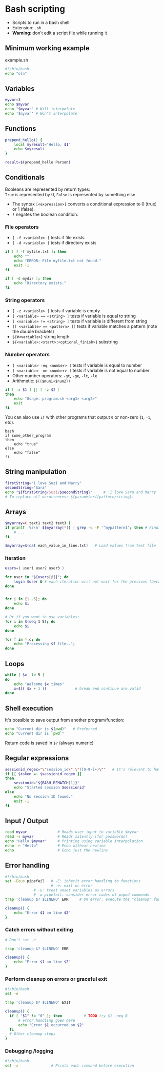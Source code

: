 
# Bash scripting

- Scripts to run in a bash shell
- Extension: `.sh`
- **Warning**: don't edit a script file while running it

## Minimum working example

example.sh

```bash
#!/bin/bash
echo "ola"
```

## Variables

```bash
myvar=3
echo $myvar
echo "$myvar" # Will interpolate
echo '$myvar' # Won't interpolate
```

## Functions
```bash
prepend_hello() {
    local myresult="Hello, $1"
    echo $myresult
}

result=$(prepend_hello Person)
```

## Conditionals
Booleans are represented by return types:  
`True` is represented by 0, `False` is represented by something else

- The syntax `[<expression>]` converts a conditional expression to 0 (true) or 1 (false).
- `!` negates the boolean condition.

### File operators

- `[ -f <variable> ]` tests if file exists
- `[ -d <variable> ]` tests if directory exists

```bash
if [ ! -f myfile.txt ]; then
	echo ""
	echo "ERROR: File myfile.txt not found."
	exit -1
fi

if [ -d mydir ]; then
	echo "Directory exists."
fi
```

### String operators

- `[ -z <variable> ]` tests if variable is empty
- `[ <variable> == <string> ]` tests if variable is equal to string
- `[ <variable> != <string> ]` tests if variable is different from string
- `[[ <variable> == <pattern> ]]` tests if variable matches a pattern (note the double brackets)
- `${#<variable>}` string length
- `${<variable>:<start>:<optional_finish>}` substring

### Number operators

- `[ <variable> -eq <number> ]` tests if variable is equal to number
- `[ <variable> -ne <number> ]` tests if variable is not equal to number
- Other number operators: `-gt`, `-ge`, `-lt`, `-le`
- Arithmetic: `$(($num1+$num2))`

```bash
if [ -z $1 ] || [ -z $2 ]
then
    echo "Usage: program.sh <arg1> <arg2>"
    exit
fi
```

You can also use `if` with other programs that output `0` or non-zero (`1`, `-1`, etc).

```
bash
if some_other_program
then
    echo "true"
else
    echo "false"
fi
```

## String manipulation

```bash
firstString="I love Suzi and Marry"
secondString="Sara"
echo "${firstString/Suzi/$secondString}"     # 'I love Sara and Marry'
# To replace all occurrences: ${parameter//pattern/string}:
```

## Arrays
```bash
$myarray=( text1 text2 text3 )
if printf '%s\n' ${myarray[*]} | grep -q -P '^mypattern$'; then # Finding an element in the array
    # ...
fi

$myarray=$(cat each_value_in_line.txt)   # Load values from text file
```

### Iteration
```bash
users=( user1 user2 user3 )

for user in "${users[@]}"; do
    login $user & # each iteration will not wait for the previous (because of &)
done


for i in {1..5}; do
    echo $i
done

# Or if you want to use variables:
for i in $(seq 1 5); do
    echo $i
done

for f in *.c; do
    echo "Processing $f file..";
done
```

## Loops
```bash
while [ $x -le 5 ]
do
    echo "Welcome $x times"
    x=$(( $x + 1 ))             # break and continue are valid
done
```

## Shell execution

It's possible to save output from another program/function:
```bash
echo "Current dir is $(pwd)"   # Preferred
echo "Current dir is `pwd`"
```

Return code is saved in `$?` (always numeric)

## Regular expressions

```bash
sessionid_regex="\"session_id\":\"([0-9-]+)\""   # It's relevant to have the regex be either a variable or an unquoted literal
if [[ $token =~ $sessionid_regex ]]
then
    sessionid="${BASH_REMATCH[1]}"
    echo "Started session $sessionid"
else
    echo "No session ID found."
    exit -1
fi
```

## Input / Output

```bash
read myvar              # Reads user input to variable $myvar
read -s myvar           # Reads silently (for passwords)
echo "Hello $myvar"     # Printing using variable interpolation
echo -n "Hello"         # Echo without newline
echo                    # Echo just the newline
```

## Error handling

```bash
#!/bin/bash
set -Eeuo pipefail   # -E: inherit error handling to functions
                     # -e: exit on error
		     # -u: treat unset variables as errors
		     # -o pipefail: consider error codes of piped commands
trap 'cleanup $? $LINENO' ERR     # On error, execute the "cleanup" function. Program will exit because of set -e

cleanup() {
    echo "Error $1 on line $2"
}
```

### Catch errors without exiting

```bash
# Don't set -e

trap 'cleanup $? $LINENO' ERR

cleanup() {
    echo "Error $1 on line $2"
}
```

### Perform cleanup on errors or graceful exit

```bash
#!/bin/bash
set -e

trap 'cleanup $? $LINENO' EXIT

cleanup() {
  if [ "$1" != "0" ]; then          # TODO try $1 -neq 0
      # error handling goes here
      echo "Error $1 occurred on $2"
  fi
  # Other cleanup steps
}
```

### Debugging /logging

```bash
#!/bin/bash
set -x               # Prints each command before execution
```




